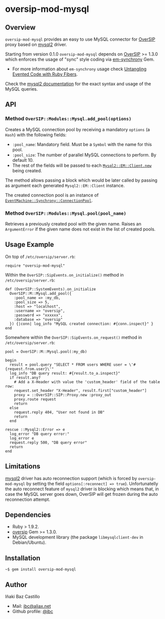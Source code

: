 # oversip-mod-mysql

## Overview

`oversip-mod-mysql` provides an easy to use MySQL connector for [OverSIP](http://www.oversip.net) proxy based on [mysql2](https://github.com/brianmario/mysql2) driver.

Starting from version 0.1.0 `oversip-mod-mysql` depends on [OverSIP](http://www.oversip.net) >= 1.3.0 which enforces the usage of "sync" style coding via [em-synchrony](https://github.com/igrigorik/em-synchrony/) Gem.

* For more information about `em-synchrony` usage check [Untangling Evented Code with Ruby Fibers](http://www.igvita.com/2010/03/22/untangling-evented-code-with-ruby-fibers/).

Check the [mysql2 documentation](https://github.com/brianmario/mysql2/blob/master/README.md) for the exact syntax and usage of the MySQL queries.


## API


### Method `OverSIP::Modules::Mysql.add_pool(options)`

Creates a MySQL connection pool by receiving a mandatory `options` (a `Hash`) with the following fields:
* `:pool_name`: Mandatory field. Must be a `Symbol` with the name for this pool.
* `:pool_size`: The number of parallel MySQL connections to perform. By default 10.
* The rest of the fields will be passed to each [`Mysql2::EM::Client.new`](https://github.com/brianmario/mysql2#connection-options) being created.

The method allows passing a block which would be later called by passing as argument each generated `Mysql2::EM::Client` instance.

The created connection pool is an instance of [`EventMachine::Synchrony::ConnectionPool`](https://github.com/igrigorik/em-synchrony/blob/master/lib/em-synchrony/connection_pool.rb).


### Method `OverSIP::Modules::Mysql.pool(pool_name)`

Retrieves a previously created pool with the given name. Raises an `ArgumentError` if the given name does not exist in the list of created pools.



## Usage Example

On top of `/etc/oversip/server.rb`:

```
require "oversip-mod-mysql"
```


Within the `OverSIP::SipEvents.on_initialize()` method in `/etc/oversip/server.rb`:

```
def (OverSIP::SystemEvents).on_initialize
  OverSIP::M::Mysql.add_pool({
    :pool_name => :my_db,
    :pool_size => 5,
    :host => "localhost",
    :username => "oversip",
    :password => "xxxxxx",
    :database => "oversip"
  }) {|conn| log_info "MySQL created connection: #{conn.inspect}" }
end
```

Somewhere within the `OverSIP::SipEvents.on_request()` method in `/etc/oversip/server.rb`:

```
pool = OverSIP::M::Mysql.pool(:my_db)

begin
  result = pool.query "SELECT * FROM users WHERE user = \'#{request.from.user}\'"
  log_info "DB query result: #{result.to_a.inspect}"
  if result.any?
    # Add a X-Header with value the 'custom_header' field of the table row:
    request.set_header "X-Header", result.first["custom_header"]
    proxy = ::OverSIP::SIP::Proxy.new :proxy_out
    proxy.route request
    return
  else
    request.reply 404, "User not found in DB"
    return
  end

rescue ::Mysql2::Error => e
  log_error "DB query error:"
  log_error e
  request.reply 500, "DB query error"
  return
end
```


## Limitations

[mysql2](https://github.com/brianmario/mysql2) driver has auto reconnection support (which is forced by `oversip-mod-mysql` by setting the field `options[:reconnect] => true`). Unfortunatelly the auto reconnect feature of `mysql2` driver is blocking which means that, in case the MySQL server goes down, OverSIP will get frozen during the auto reconnection attempt.


## Dependencies

* Ruby > 1.9.2.
* [oversip](http://www.oversip.net) Gem >= 1.3.0.
* MySQL development library (the package `libmysqlclient-dev` in Debian/Ubuntu).


## Installation

```
~$ gem install oversip-mod-mysql
```


## Author

Iñaki Baz Castillo
* Mail: ibc@aliax.net
* Github profile: [@ibc](https://github.com/ibc)
